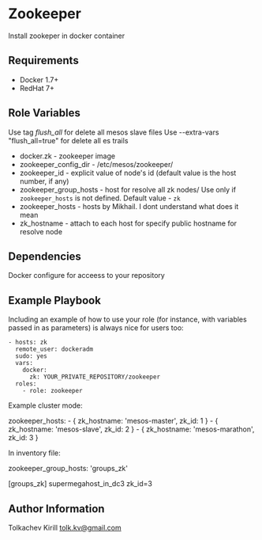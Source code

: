 Zookeeper
=========

Install zookeper in docker container

Requirements
------------

* Docker 1.7+
* RedHat 7+

Role Variables
--------------

Use tag *flush_all* for delete all mesos slave files
Use --extra-vars "flush_all=true" for delete all es trails

* docker.zk - zookeeper image
* zookeeper_config_dir - /etc/mesos/zookeeper/
* zookeeper_id - explicit value of node's id (default value is the host number, if any)
* zookeeper_group_hosts - host for resolve all zk nodes/ Use only if `zookeeper_hosts` is not defined. Default value - `zk`
* zookeeper_hosts - hosts by Mikhail. I dont understand what does it mean
* zk_hostname - attach to each host for specify public hostname for resolve node

Dependencies
------------

Docker configure for acceess to your repository

Example Playbook
----------------

Including an example of how to use your role (for instance, with variables passed in as parameters) is always nice for users too:

    - hosts: zk
      remote_user: dockeradm
      sudo: yes
      vars:
        docker:
          zk: YOUR_PRIVATE_REPOSITORY/zookeeper
      roles:
        - role: zookeeper

Example сluster mode:

zookeeper_hosts:
    - { zk_hostname: 'mesos-master', zk_id: 1 }
    - { zk_hostname: 'mesos-slave', zk_id: 2 }
    - { zk_hostname: 'mesos-marathon', zk_id: 3 }

In inventory file:

zookeeper_group_hosts: 'groups_zk'

[groups_zk]
supermegahost_in_dc3 zk_id=3

Author Information
------------------

Tolkachev Kirill <tolk.kv@gmail.com>
